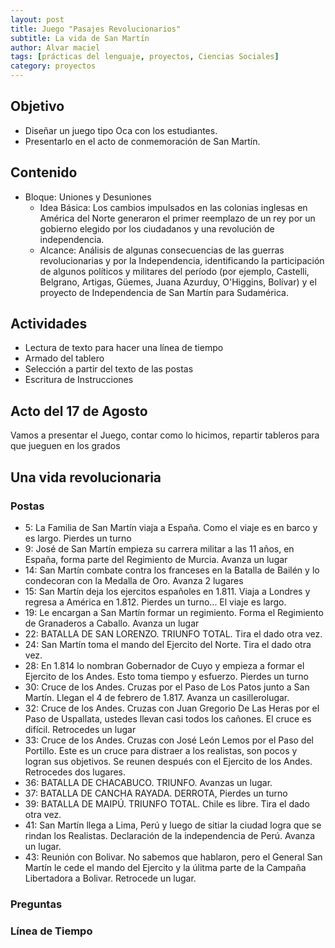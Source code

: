 ```yaml
---
layout: post
title: Juego "Pasajes Revolucionarios"
subtitle: La vida de San Martín
author: Alvar maciel
tags: [prácticas del lenguaje, proyectos, Ciencias Sociales]
category: proyectos
---
```

## Objetivo

- Diseñar un juego tipo Oca con los estudiantes.
- Presentarlo en el acto de conmemoración de San Martín.

## Contenido

- Bloque: Uniones y Desuniones
  - Idea Básica: Los cambios impulsados en las colonias inglesas en América del Norte generaron el primer reemplazo de un rey por un gobierno elegido por los ciudadanos y una revolución de independencia.
  - Alcance: Análisis de algunas consecuencias de las guerras revolucionarias y por la Independencia, identificando la participación de algunos políticos y militares del período (por ejemplo, Castelli, Belgrano, Artigas, Güemes, Juana Azurduy, O'Higgins, Bolívar) y el proyecto de Independencia de San Martín para Sudamérica.


## Actividades

- Lectura de texto para hacer una línea de tiempo
- Armado del tablero
- Selección a partir del texto de las postas
- Escritura de Instrucciones

## Acto del 17 de Agosto

Vamos a presentar el Juego, contar como lo hicimos, repartir tableros para que jueguen en los grados

## Una vida revolucionaria

### Postas

- 5: La Familia de San Martín viaja a España. Como el viaje es en barco y es largo. Pierdes un turno
- 9: José de San Martín empieza su carrera militar a las 11 años, en España, forma parte del Regimiento de Murcia. Avanza un lugar
- 14: San Martín combate contra los franceses en la Batalla de Bailén y lo condecoran con la Medalla de Oro. Avanza 2 lugares
- 15: San Martín deja los ejercitos españoles en 1.811. Viaja a Londres y regresa a América en 1.812. Pierdes un turno... El viaje es largo.
- 19: Le encargan a San Martín formar un regimiento. Forma el Regimiento de Granaderos a Caballo. Avanza un lugar
- 22: BATALLA DE SAN LORENZO. TRIUNFO TOTAL. Tira el dado otra vez.
- 24: San Martín toma el mando del Ejercito del Norte. Tira el dado otra vez.
- 28: En 1.814 lo nombran Gobernador de Cuyo y empieza a formar el Ejercito de los Andes. Esto toma tiempo y esfuerzo. Pierdes un turno
- 30: Cruce de los Andes. Cruzas por el Paso de Los Patos junto a San Martín. Llegan el 4 de febrero de 1.817. Avanza un casillerolugar.
- 32: Cruce de los Andes. Cruzas con Juan Gregorio De Las Heras por el Paso de Uspallata, ustedes llevan casi todos los cañones. El cruce es difícil. Retrocedes un lugar
- 33: Cruce de los Andes. Cruzas con José León Lemos por el Paso del Portillo. Este es un cruce para distraer a los realistas, son pocos y logran sus objetivos. Se reunen después con el Ejercito de los Andes. Retrocedes dos lugares.
- 36: BATALLA DE CHACABUCO. TRIUNFO. Avanzas un lugar.
- 37: BATALLA DE CANCHA RAYADA. DERROTA, Pierdes un turno
- 39: BATALLA DE MAIPÚ. TRIUNFO TOTAL. Chile es libre. Tira el dado otra vez.
- 41: San Martín llega a Lima, Perú y luego de sitiar la ciudad logra que se rindan los Realistas. Declaración de la independencia de Perú. Avanza un lugar.
- 43: Reunión con Bolivar. No sabemos que hablaron, pero el General San Martín le cede el mando del Ejercito y la úlitma parte de la Campaña Libertadora a Bolivar. Retrocede un lugar.

### Preguntas

### Línea de Tiempo

